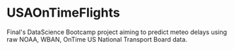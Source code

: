 # USAOnTimeFlights

Final's DataScience Bootcamp project aiming to predict meteo delays using raw NOAA, WBAN, OnTime US National Transport Board data. 

